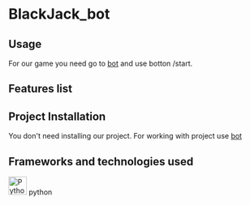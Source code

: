 # BlackJack_bot


## Usage

For our game you need go to [bot](https://t.me/blackjack_bot_bot) and use botton /start. 

## Features list


## Project Installation

You don't need installing our project. For working with project use [bot](https://t.me/blackjack_bot_bot)

## Frameworks and technologies used

<p align="left">
<a href="https://www.python.org/" target="_blank" rel="noreferrer"><img src="https://raw.githubusercontent.com/danielcranney/readme-generator/main/public/icons/skills/python-colored.svg" width="36" height="36" alt="Python" /></a> python
<p align="left">

